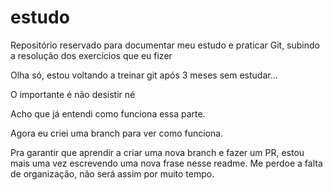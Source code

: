 # estudo
Repositório reservado para documentar meu estudo e praticar Git, subindo a resolução dos exercícios que eu fizer

Olha só, estou voltando a treinar git após 3 meses sem estudar...

O importante é não desistir né

Acho que já entendi como funciona essa parte.

Agora eu criei uma branch para ver como funciona.

Pra garantir que aprendir a criar uma nova branch e fazer um PR, estou mais uma vez escrevendo uma nova frase nesse readme. Me perdoe a falta de organização, não será assim por muito tempo.